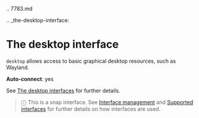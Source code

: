 .. 7783.md

.. _the-desktop-interface:

# The desktop interface

`desktop` allows access to basic graphical desktop resources, such as Wayland.

**Auto-connect**: yes

See [The desktop interfaces](the-desktop-interfaces.md) for further details.

> ⓘ  This is a snap interface. See [Interface management](interface-management.md) and [Supported interfaces](supported-interfaces.md) for further details on how interfaces are used.